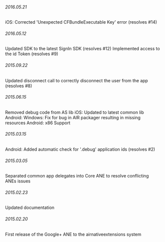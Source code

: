 

###### 2016.05.21

iOS: Corrected 'Unexpected CFBundleExecutable Key' error (resolves #14)


###### 2016.05.12

Updated SDK to the latest SignIn SDK (resolves #12) 
Implemented access to the id Token (resolves #9)


###### 2015.09.22

Updated disconnect call to correctly disconnect the user from the app (resolves #8)


###### 2015.06.15

Removed debug code from AS lib
iOS: Updated to latest common lib
Android: Windows: Fix for bug in AIR packager resulting in missing resources
Android: x86 Support


###### 2015.03.15

Android: Added automatic check for '.debug' application ids (resolves #2)


###### 2015.03.05

Separated common app delegates into Core ANE to resolve conflicting ANEs issues


###### 2015.02.23

Updated documentation


###### 2015.02.20

First release of the Google+ ANE to the airnativeextensions system
